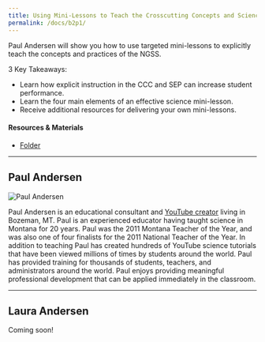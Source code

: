 ```yaml
---
title: Using Mini-Lessons to Teach the Crosscutting Concepts and Science and Engineering Practices
permalink: /docs/b2p1/
---
```


Paul Andersen will show you how to use targeted mini-lessons to explicitly teach the concepts and practices of the NGSS.

3 Key Takeaways: 

- Learn how explicit instruction in the CCC and SEP can increase student performance.  
- Learn the four main elements of an effective science mini-lesson.
- Receive additional resources for delivering your own mini-lessons.

#### Resources & Materials
- [Folder](https://drive.google.com/drive/folders/1CN3jucBcgRP2c4krWRWFdkLrpnt85V9K?usp=sharing)

***

## Paul Andersen

![Paul Andersen](../images/paul.jpg)

Paul Andersen is an educational consultant and [YouTube creator](https://www.bozemanscience.com/) living in Bozeman, MT. Paul is an experienced educator having taught science in Montana for 20 years. Paul was the 2011 Montana Teacher of the Year, and was also one of four finalists for the 2011 National Teacher of the Year. In addition to teaching Paul has created hundreds of YouTube science tutorials that have been viewed millions of times by students around the world. Paul has provided training for thousands of students, teachers, and administrators around the world. Paul enjoys providing meaningful professional development that can be applied immediately in the classroom. 

***

## Laura Andersen

Coming soon!
